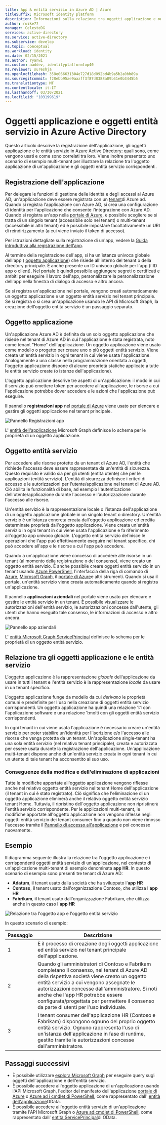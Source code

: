 ```yaml
---
title: App & entità servizio in Azure AD | Azure
titleSuffix: Microsoft identity platform
description: Informazioni sulla relazione tra oggetti applicazione e oggetti entità servizio in Azure Active Directory.
author: rwike77
manager: CelesteDG
services: active-directory
ms.service: active-directory
ms.subservice: develop
ms.topic: conceptual
ms.workload: identity
ms.date: 02/15/2021
ms.author: ryanwi
ms.custom: aaddev, identityplatformtop40
ms.reviewer: sureshja
ms.openlocfilehash: 358e066631304e727d18d092bd4b9a5b2a0bb89a
ms.sourcegitcommit: f28ebb95ae9aaaff3f87d8388a09b41e0b3445b5
ms.translationtype: MT
ms.contentlocale: it-IT
ms.lasthandoff: 03/30/2021
ms.locfileid: "103199619"
---
```

# <a name="application-and-service-principal-objects-in-azure-active-directory"></a>Oggetti applicazione e oggetti entità servizio in Azure Active Directory

Questo articolo descrive la registrazione dell'applicazione, gli oggetti applicazione e le entità servizio in Azure Active Directory: quali sono, come vengono usati e come sono correlati tra loro. Viene inoltre presentato uno scenario di esempio multi-tenant per illustrare la relazione tra l'oggetto applicazione di un'applicazione e gli oggetti entità servizio corrispondenti.

## <a name="application-registration"></a>Registrazione dell'applicazione
Per delegare le funzioni di gestione delle identità e degli accessi ai Azure AD, un'applicazione deve essere registrata con un [tenant](developer-glossary.md#tenant)di Azure ad. Quando si registra l'applicazione con Azure AD, si crea una configurazione di identità per l'applicazione che consente l'integrazione con Azure AD. Quando si registra un'app nella [portale di Azure][AZURE-Portal], è possibile scegliere se si tratta di un singolo tenant (accessibile solo nel tenant) o multi-tenant (accessibile in altri tenant) ed è possibile impostare facoltativamente un URI di reindirizzamento (a cui viene inviato il token di accesso).

Per istruzioni dettagliate sulla registrazione di un'app, vedere la [Guida introduttiva alla registrazione dell'app](quickstart-register-app.md).

Al termine della registrazione dell'app, si ha un'istanza univoca globale dell'app ( [oggetto applicazione](#application-object)) che risiede all'interno del tenant o della directory principale.  È anche presente un ID univoco globale per l'app (l'ID app o client).  Nel portale è quindi possibile aggiungere segreti o certificati e ambiti per eseguire il lavoro dell'app, personalizzare la personalizzazione dell'app nella finestra di dialogo di accesso e altro ancora.

Se si registra un'applicazione nel portale, vengono creati automaticamente un oggetto applicazione e un oggetto entità servizio nel tenant principale.  Se si registra o si crea un'applicazione usando le API di Microsoft Graph, la creazione dell'oggetto entità servizio è un passaggio separato.

## <a name="application-object"></a>Oggetto applicazione
Un'applicazione Azure AD è definita da un solo oggetto applicazione che risiede nel tenant di Azure AD in cui l'applicazione è stata registrata, noto come tenant "Home" dell'applicazione.  Un oggetto applicazione viene usato come modello o progetto per creare uno o più oggetti entità servizio.  Viene creata un'entità servizio in ogni tenant in cui viene usata l'applicazione. Analogamente a una classe nella programmazione orientata a oggetti, l'oggetto applicazione dispone di alcune proprietà statiche applicate a tutte le entità servizio create (o istanze dell'applicazione).

L'oggetto applicazione descrive tre aspetti di un'applicazione: il modo in cui il servizio può emettere token per accedere all'applicazione, le risorse a cui l'applicazione potrebbe dover accedere e le azioni che l'applicazione può eseguire.

Il pannello **registrazioni app** nel [portale di Azure][AZURE-Portal] viene usato per elencare e gestire gli oggetti applicazione nel tenant principale.

![Pannello Registrazioni app](./media/app-objects-and-service-principals/app-registrations-blade.png)

L' [entità dell'applicazione][MS-Graph-App-Entity] Microsoft Graph definisce lo schema per le proprietà di un oggetto applicazione.

## <a name="service-principal-object"></a>Oggetto entità servizio
Per accedere alle risorse protette da un tenant di Azure AD, l'entità che richiede l'accesso deve essere rappresentata da un'entità di sicurezza. Questo requisito è valido sia per gli utenti (entità utente) che per le applicazioni (entità servizio). L'entità di sicurezza definisce i criteri di accesso e le autorizzazioni per l'utente/applicazione nel tenant di Azure AD. Ciò abilita le funzionalità di base, ad esempio l'autenticazione dell'utente/applicazione durante l'accesso e l'autorizzazione durante l'accesso alle risorse.

Un'entità servizio è la rappresentazione locale o l'istanza dell'applicazione di un oggetto applicazione globale in un singolo tenant o directory. Un'entità servizio è un'istanza concreta creata dall'oggetto applicazione ed eredita determinate proprietà dall'oggetto applicazione. Viene creata un'entità servizio in ogni tenant in cui viene usata l'applicazione e fa riferimento all'oggetto app univoco globale.  L'oggetto entità servizio definisce le operazioni che l'app può effettivamente eseguire nel tenant specifico, chi può accedere all'app e le risorse a cui l'app può accedere.

Quando a un'applicazione viene concesso di accedere alle risorse in un tenant (al momento della registrazione o del [consenso](developer-glossary.md#consent)), viene creato un oggetto entità servizio. È anche possibile creare oggetti entità servizio in un tenant usando [Azure PowerShell](howto-authenticate-service-principal-powershell.md), l'interfaccia della riga di comando di [Azure](/cli/azure/create-an-azure-service-principal-azure-cli), [Microsoft Graph](/graph/api/serviceprincipal-post-serviceprincipals?tabs=http), il [portale di Azure][AZURE-Portal]e altri strumenti. Quando si usa il portale, un'entità servizio viene creata automaticamente quando si registra un'applicazione.

Il pannello **applicazioni aziendali** nel portale viene usato per elencare e gestire le entità servizio in un tenant. È possibile visualizzare le autorizzazioni dell'entità servizio, le autorizzazioni concesse dall'utente, gli utenti che hanno eseguito tale consenso, le informazioni di accesso e altro ancora.

![Pannello app aziendali](./media/app-objects-and-service-principals/enterprise-apps-blade.png)

L' [entità Microsoft Graph ServicePrincipal][MS-Graph-Sp-Entity] definisce lo schema per le proprietà di un oggetto entità servizio.

## <a name="relationship-between-application-objects-and-service-principals"></a>Relazione tra gli oggetti applicazione e le entità servizio

L'oggetto applicazione è la rappresentazione *globale* dell'applicazione da usare in tutti i tenant e l'entità servizio è la rappresentazione *locale* da usare in un tenant specifico.

L'oggetto applicazione funge da modello da cui *derivano* le proprietà comuni e predefinite per l'uso nella creazione di oggetti entità servizio corrispondenti. Un oggetto applicazione ha quindi una relazione 1:1 con l'applicazione software e una relazione 1:molti con gli oggetti entità servizio corrispondenti.

In ogni tenant in cui viene usata l'applicazione è necessario creare un'entità servizio per poter stabilire un'identità per l'iscrizione e/o l'accesso alle risorse che venga protetta da un tenant. Un'applicazione single-tenant ha una sola entità servizio (nel relativo tenant principale), creata e autorizzata per essere usata durante la registrazione dell'applicazione. Un'applicazione multi-tenant dispone anche di un'entità servizio creata in ogni tenant in cui un utente di tale tenant ha acconsentito al suo uso.

### <a name="consequences-of-modifying-and-deleting-applications"></a>Conseguenze della modifica e dell'eliminazione di applicazioni
Tutte le modifiche apportate all'oggetto applicazione vengono riflesse anche nel relativo oggetto entità servizio nel tenant Home dell'applicazione (il tenant in cui è stato registrato). Ciò significa che l'eliminazione di un oggetto applicazione eliminerà anche il relativo oggetto entità servizio tenant Home.  Tuttavia, il ripristino dell'oggetto applicazione non ripristinerà l'entità servizio corrispondente. Per le applicazioni multi-tenant, le modifiche apportate all'oggetto applicazione non vengono riflesse negli oggetti entità servizio dei tenant consumer fino a quando non viene rimosso l'accesso tramite il [Pannello di accesso all'applicazione](https://myapps.microsoft.com) e poi concesso nuovamente.

## <a name="example"></a>Esempio

Il diagramma seguente illustra la relazione tra l'oggetto applicazione e i corrispondenti oggetti entità servizio di un'applicazione, nel contesto di un'applicazione multi-tenant di esempio denominata **app HR**. In questo scenario di esempio sono presenti tre tenant di Azure AD:

- **Adatum**, il tenant usato dalla società che ha sviluppato l'**app HR**
- **Contoso**, il tenant usato dall'organizzazione Contoso, che utilizza l'**app HR**
- **Fabrikam**, il tenant usato dall'organizzazione Fabrikam, che utilizza anche in questo caso l'**app HR**

![Relazione tra l'oggetto app e l'oggetto entità servizio](./media/app-objects-and-service-principals/application-objects-relationship.svg)

In questo scenario di esempio:

| Passaggio | Descrizione |
|------|-------------|
| 1    | È il processo di creazione degli oggetti applicazione ed entità servizio nel tenant principale dell'applicazione. |
| 2    | Quando gli amministratori di Contoso e Fabrikam completano il consenso, nel tenant di Azure AD della rispettiva società viene creato un oggetto entità servizio a cui vengono assegnate le autorizzazioni concesse dall'amministratore. Si noti anche che l'app HR potrebbe essere configurata/progettata per permettere il consenso da parte di utenti per l'uso individuale. |
| 3    | I tenant consumer dell'applicazione HR (Contoso e Fabrikam) dispongono ognuno del proprio oggetto entità servizio. Ognuno rappresenta l'uso di un'istanza dell'applicazione in fase di runtime, gestito tramite le autorizzazioni concesse dall'amministratore. |

## <a name="next-steps"></a>Passaggi successivi

- È possibile utilizzare [esplora Microsoft Graph](https://developer.microsoft.com/graph/graph-explorer) per eseguire query sugli oggetti dell'applicazione e dell'entità servizio.
- È possibile accedere all'oggetto applicazione di un'applicazione usando l'API Microsoft Graph, l'editor del manifesto dell'applicazione [portale di Azure][AZURE-Portal] o [Azure ad i cmdlet di PowerShell](/powershell/azure/), come rappresentato dall' [entità dell'applicazione][MS-Graph-App-Entity]OData.
- È possibile accedere all'oggetto entità servizio di un'applicazione tramite l'API Microsoft Graph o [Azure ad cmdlet di PowerShell](/powershell/azure/), come rappresentato dall' [entità ServicePrincipal][MS-Graph-Sp-Entity]di OData.

<!--Image references-->

<!--Reference style links -->
[MS-Graph-App-Entity]: /graph/api/resources/application
[MS-Graph-Sp-Entity]: /graph/api/resources/serviceprincipal
[AZURE-Portal]: https://portal.azure.com
